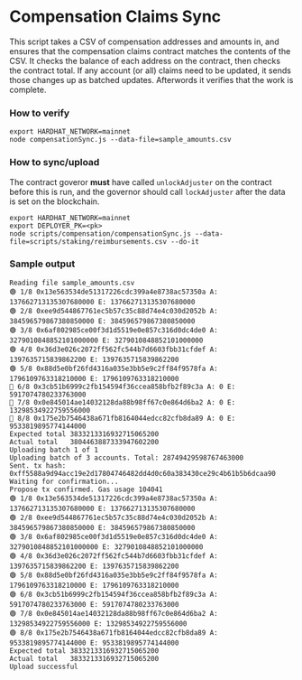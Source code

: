 # Compensation Claims Sync

This script takes a CSV of compensation addresses and amounts in, and ensures that the compensation claims contract matches the contents of the CSV. It checks the balance of each address on the contract, then checks the contract total. If any account (or all) claims need to be updated, it sends those changes up as batched updates. Afterwords it verifies that the work is complete.


### How to verify

    export HARDHAT_NETWORK=mainnet
    node compensationSync.js --data-file=sample_amounts.csv

### How to sync/upload

The contract goveror **must**  have called `unlockAdjuster` on the contract before this is run, and the governor should call `lockAdjuster` after the data is set on the blockchain.

    export HARDHAT_NETWORK=mainnet
    export DEPLOYER_PK=<pk>
    node scripts/compensation/compensationSync.js --data-file=scripts/staking/reimbursements.csv --do-it

### Sample output  

    Reading file sample_amounts.csv
    🟢 1/8 0x13e563534de51317226cdc399a4e8738ac57350a A: 137662713135307680000 E: 137662713135307680000
    🟢 2/8 0xee9d544867761ec5b57c35c88d74e4c030d2052b A: 384596579867380850000 E: 384596579867380850000
    🟢 3/8 0x6af802985ce00f3d1d5519e0e857c316d0dc4de0 A: 3279010848852101000000 E: 3279010848852101000000
    🟢 4/8 0x36d3e026c2072ff562fc544b7d6603fbb31cfdef A: 1397635715839862200 E: 1397635715839862200
    🟢 5/8 0x88d5e0bf26fd4316a035e3bb5e9c2ff84f9578fa A: 1796109763318210000 E: 1796109763318210000
    🔴 6/8 0x3cb51b6999c2fb154594f36ccea858bfb2f89c3a A: 0 E: 5917074780233763000
    🔴 7/8 0x0e845014ae14032128da88b98ff67c0e864d6ba2 A: 0 E: 13298534922759556000
    🔴 8/8 0x175e2b7546438a671fb8164044edcc82cfb8da89 A: 0 E: 9533819895774144000
    Expected total 3833213316932715065200
    Actual total   3804463887333947602200
    Uploading batch 1 of 1
    Uploading batch of 3 accounts. Total: 28749429598767463000
    Sent. tx hash: 0xff5588a9d94acc19e2d17804746482dd4d0c60a383430ce29c4b61b5b6dcaa90
    Waiting for confirmation...
    Propose tx confirmed. Gas usage 104041
    🟢 1/8 0x13e563534de51317226cdc399a4e8738ac57350a A: 137662713135307680000 E: 137662713135307680000
    🟢 2/8 0xee9d544867761ec5b57c35c88d74e4c030d2052b A: 384596579867380850000 E: 384596579867380850000
    🟢 3/8 0x6af802985ce00f3d1d5519e0e857c316d0dc4de0 A: 3279010848852101000000 E: 3279010848852101000000
    🟢 4/8 0x36d3e026c2072ff562fc544b7d6603fbb31cfdef A: 1397635715839862200 E: 1397635715839862200
    🟢 5/8 0x88d5e0bf26fd4316a035e3bb5e9c2ff84f9578fa A: 1796109763318210000 E: 1796109763318210000
    🟢 6/8 0x3cb51b6999c2fb154594f36ccea858bfb2f89c3a A: 5917074780233763000 E: 5917074780233763000
    🟢 7/8 0x0e845014ae14032128da88b98ff67c0e864d6ba2 A: 13298534922759556000 E: 13298534922759556000
    🟢 8/8 0x175e2b7546438a671fb8164044edcc82cfb8da89 A: 9533819895774144000 E: 9533819895774144000
    Expected total 3833213316932715065200
    Actual total   3833213316932715065200
    Upload successful

